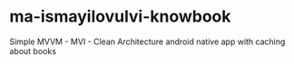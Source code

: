 # ma-ismayilovulvi-knowbook
Simple MVVM - MVI - Clean Architecture android native app with caching about books
